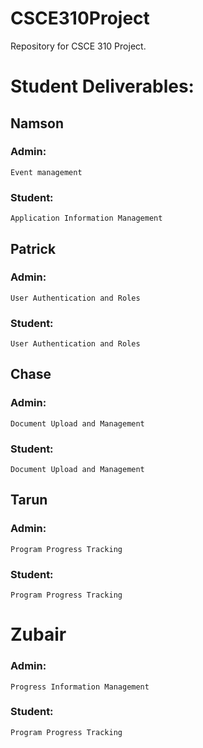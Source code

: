 # CSCE310Project
Repository for CSCE 310 Project.


# Student Deliverables:
## Namson
  ### Admin: 
    Event management
  ### Student: 
    Application Information Management
## Patrick
  ### Admin: 
    User Authentication and Roles 
  ### Student: 
    User Authentication and Roles
## Chase
  ### Admin: 
    Document Upload and Management
  ### Student: 
    Document Upload and Management
## Tarun
  ### Admin: 
    Program Progress Tracking
  ### Student: 
    Program Progress Tracking
# Zubair
  ### Admin: 
    Progress Information Management
  ### Student: 
    Program Progress Tracking
